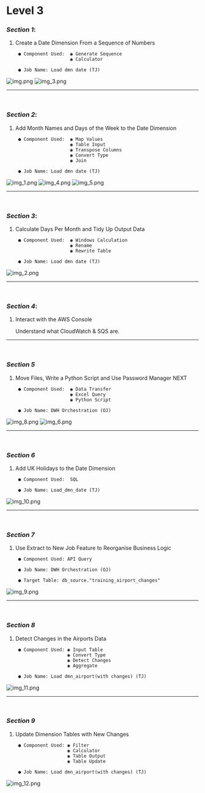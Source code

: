 # Level 3

### _Section 1_:

1. Create a Date Dimension From a Sequence of Numbers


        ● Component Used:  ◉ Generate Sequence
                           ◉ Calculator

        ● Job Name: Load dmn date (TJ) 


![img.png](img.png)
![img_3.png](img_3.png)


---
<br>

### _Section 2_:

1. Add Month Names and Days of the Week to the Date Dimension


        ● Component Used:  ◉ Map Values
                           ◉ Table Input
                           ◉ Transpose Columns
                           ◉ Convert Type
                           ◉ Join

        ● Job Name: Load dmn date (TJ) 

![img_1.png](img_1.png)
![img_4.png](img_4.png)
![img_5.png](img_5.png)

---
<br>

### _Section 3_:

1. Calculate Days Per Month and Tidy Up Output Data


        ● Component Used:  ◉ Windows Calculation
                           ◉ Rename
                           ◉ Rewrite Table

        ● Job Name: Load dmn date (TJ) 

![img_2.png](img_2.png)

---
<br>

### _Section 4_:

1. Interact with the AWS Console
    
    Understand what CloudWatch & SQS are.

---
<br>

### _Section 5_

1. Move Files, Write a Python Script and Use Password Manager
   NEXT


        ● Component Used:  ◉ Data Transfer
                           ◉ Excel Query
                           ◉ Python Script

        ● Job Name: DWH Orchestration (OJ) 

![img_8.png](img_8.png)
![img_6.png](img_6.png)

---
<br>

### _Section 6_

1. Add UK Holidays to the Date Dimension



        ● Component Used:  SQL

        ● Job Name: Load_dmn_date (TJ) 

![img_10.png](img_10.png)

---
<br>

### _Section 7_

1. Use Extract to New Job Feature to Reorganise Business Logic



        ● Component Used: API Query

        ● Job Name: DWH Orchestration (OJ) 

        ● Target Table: db_source."training_airport_changes"

![img_9.png](img_9.png)

---
<br>

### _Section 8_

1. Detect Changes in the Airports Data


        ● Component Used: ◉ Input Table
                          ◉ Convert Type
                          ◉ Detect Changes
                          ◉ Aggregate

        ● Job Name: Load dmn_airport(with changes) (TJ) 


![img_11.png](img_11.png)

---
<br>

### _Section 9_

1. Update Dimension Tables with New Changes


        ● Component Used: ◉ Filter
                          ◉ Calculator
                          ◉ Table Output
                          ◉ Table Update
 
        ● Job Name: Load dmn_airport(with changes) (TJ) 

![img_12.png](img_12.png)

